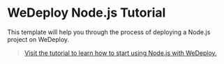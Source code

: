 # WeDeploy Node.js Tutorial

This template will help you through the process of deploying a Node.js project on WeDeploy.

> [Visit the tutorial to learn how to start using Node.js with WeDeploy.](https://wedeploy.com/tutorials/nodejs/)
